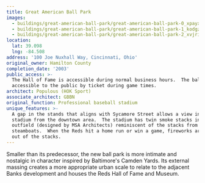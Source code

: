 ```yaml
---
title: Great American Ball Park
images:
  - buildings/great-american-ball-park/great-american-ball-park-0_xpayxf
  - buildings/great-american-ball-park/great-american-ball-park-1_kodgz5
  - buildings/great-american-ball-park/great-american-ball-park-2_xvjriz
location:
  lat: 39.098
  lng: -84.508
address: '100 Joe Nuxhall Way, Cincinnati, Ohio'
original_owner: Hamilton County
completion_date: '2003'
public_access: >-
  The Hall of Fame is accessible during normal business hours.  The ballpark is
  accessible to the public by ticket during game times.
architect: Populous (HOK Sport)
associate_architect: GBBN
original_function: Professional baseball stadium
unique_features: >-
  A gap in the stands that aligns with Sycamore Street allows a view into the
  stadium from the downtown area.  The stadium has twin smoke stacks in the
  outfield (designed by MSA Architects) reminiscent of the stacks from
  steamboats.  When the Reds hit a home run or win a game, fireworks are shot
  out of the stacks.
---
```


Smaller than its predecessor, the new ball park is more intimate and nostalgic in character inspired by Baltimore's Camden Yards. Its external massing creates a more appropriate urban scale to relate to the adjacent Banks development and houses the Reds Hall of Fame and Museum.
